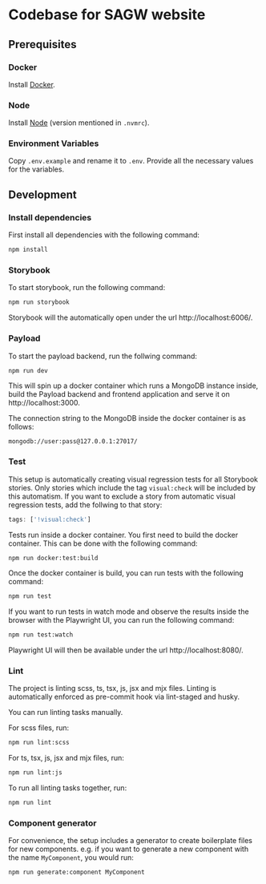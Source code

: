 # Codebase for SAGW website

## Prerequisites

### Docker

Install [Docker](https://www.docker.com/get-started/).

### Node

Install [Node](https://nodejs.org/en) (version mentioned in `.nvmrc`).

### Environment Variables

Copy `.env.example` and rename it to `.env`. Provide all the necessary values for the variables.

## Development

### Install dependencies

First install all dependencies with the following command:

```bash
npm install
```

### Storybook

To start storybook, run the following command:
```bash
npm run storybook
```

Storybook will the automatically open under the url http://localhost:6006/.

### Payload

To start the payload backend, run the follwing command:
```bash
npm run dev
```

This will spin up a docker container which runs a MongoDB instance inside, build the Payload backend and frontend application and serve it on http://localhost:3000.

The connection string to the MongoDB inside the docker container is as follows:

`mongodb://user:pass@127.0.0.1:27017/`

### Test

This setup is automatically creating visual regression tests for all Storybook stories. Only stories which include the tag `visual:check` will be included by this automatism. If you want to exclude a story from automatic visual regression tests, add the follwing to that story:

```javascript
tags: ['!visual:check']
```

Tests run inside a docker container. You first need to build the docker container. This can be done with the following command:

```bash
npm run docker:test:build
```

Once the docker container is build, you can run tests with the following command:

```bash
npm run test
```

If you want to run tests in watch mode and observe the results inside the browser with the Playwright UI, you can run the following command:

```bash
npm run test:watch
```

Playwright UI will then be available under the url http://localhost:8080/.

### Lint

The project is linting scss, ts, tsx, js, jsx and mjx files. Linting is automatically enforced as pre-commit hook via lint-staged and husky.

You can run linting tasks manually.

For scss files, run:

```bash
npm run lint:scss
```

For ts, tsx, js, jsx and mjx files, run:

```bash
npm run lint:js
```

To run all linting tasks together, run:

```bash
npm run lint
```

### Component generator

For convenience, the setup includes a generator to create boilerplate files for new components. e.g. if you want to generate a new component with the name `MyComponent`, you would run:

```bash
npm run generate:component MyComponent
```